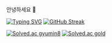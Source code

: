 안녕하세요 👋

<!--
**gyumin8/gyumin8** is a ✨ _special_ ✨ repository because its `README.md` (this file) appears on your GitHub profile.

Here are some ideas to get you started:

- 🔭 I’m currently working on ... 
- 🌱 I’m currently learning ...
<details>
<summary>
  동양미래대학교
</summary>
   재학중
</details>
- 👯 I’m looking to collaborate on ...
- 🤔 I’m looking for help with ...
- 💬 Ask me about ...
- 📫 How to reach me: ...
- 😄 Pronouns: ...
- ⚡ Fun fact: ...
-->
[![Typing SVG](https://readme-typing-svg.demolab.com?font=Fira+Code&pause=1000&color=2EE5F7&random=false&width=435&lines=GIT+SUMMARY)](https://git.io/typing-svg)
[![GitHub Streak](https://streak-stats.demolab.com?user=gyumin8)](https://git.io/streak-stats)

[![Solved.ac
gyumin8](http://mazassumnida.wtf/api/generate_badge?boj={handle})](https://solved.ac/{handle})
[![Solved.ac
gold](http://mazassumnida.wtf/api/v2/generate_badge?boj={handle})](https://solved.ac/{handle})
